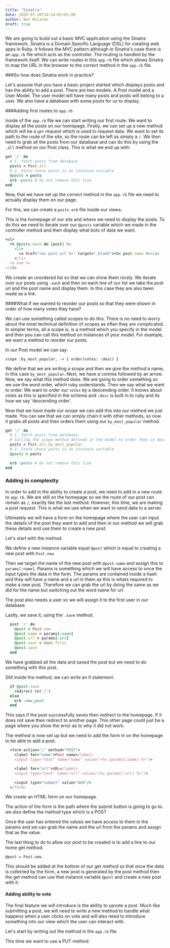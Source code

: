 ```yaml
---
title: "Sinatra"
date: 2020-07-20T14:24:01+01:00
author: Ben McLaren
draft: true
---
```


We are going to build out a basic MVC application using the Sinatra framework. Sinatra is a Domain Specific Language (DSL) for creating web apps in Ruby. It follows the MVC pattern although in Sinatra's case there is an `app.rb` file which acts as the controller. The routing is handled by the framework itself. We can write routes in this `app.rb` file which allows Sinatra to map the URL in the browser to the correct method in the `app.rb` file.

###So how does Sinatra work in practice?

Let's assume that you have a basic project started which displays posts and has the ability to add a post. There are two models. A Post model and a User Model. The user model will have many posts and posts will belong to a user. We also have a database with some posts for us to display.

###Adding first routes to `app.rb`

Inside of the `app.rb` file we can start writing our first route. We want to display all the posts on our homepage. Firstly, we can set up a new method which will be a `get` request which is used to request data. We want to set its path to the route of the site, so the route can be left as simply a `/`. We then need to grab all the posts from our database and can do this by using the `.all` method on our Post class. This is what we end up with:

```Ruby
get '/' do
  # 1. fetch posts from database
  posts = Post.all
  # 2. Store these posts in an instance variable
  @posts = posts
  erb :posts # Do not remove this line
end
```

Now, that we have set up the correct method in the `app.rb` file we need to actually display them on our page.

For this, we can create a `posts.erb` file inside our views.

This is the homepage of our site and where we need to display the posts. To do this we need to iterate over our `@posts` variable which we made in the controller method and then display what bots of data we want.

```Ruby
<ul>
  <% @posts.each do |post| %>
    <li>
      <a href="<%= post.url %>" target="_blank"><%= post.name %></a>
    </li>
  <% end %>
</ul>
```

We create an unordered list so that we can show them nicely. We iterate over our posts using `.each` and then on each line of our list we take the post url and the post name and display them. In this case they are also been made as a link.

####What if we wanted to reorder our posts so that they were shown in order of how many votes they have?

We can use something called scopes to do this. There is no need to worry about the most technical definition of scopes as often they are complicated. In simpler terms, all a scope is, is a method which you specify in the model and then you can call this method on instances of your model. For example, we want a method to reorder our posts.

In our Post model we can say:

`scope :by_most_popular, -> { order(votes: :desc) }`

We define that we are writing a scope and then we give the method a name, in this case `by_most_popular`. Next, we have a comma followed by an arrow. Now, we say what this method does. We are going to order something so we use the word order, which ruby understands. Then we say what we want to order. We want to order our `votes` by a descending order. It knows about votes as this is specified in the schema and `:desc` is built in to ruby and its how we say 'descending order'.

Now that we have made our scope we can add this into our method we just made. You can see that we can simply chain it with other methods, so now it grabs all posts and then orders them using our `by_most_popular` method.

```Ruby
get '/' do
  # 1. fetch posts from database
  # Calling the scope method defined in the model to order then in descending order
  posts = Post.all.by_most_popular
  # 2. Store these posts in an instance variable
  @posts = posts

  erb :posts # Do not remove this line
end
```

### Adding in complexity

In order to add in the ability to create a post, we need to add in a new route to `app.rb`. We are still on the homepage so we the route of our post can remain as `/`, exactly like the last method. However, this time, we are making a post request. This is what we use when we want to send data to a server.

Ultimately we will have a form on the homepage where the user can input the details of the post they want to add and then in our method we will grab these details and use them to create a new post.

Let's start with the method.

We define a new instance variable equal `@post` which is equal to creating a new post with `Post.new`

Then we target the name of the new post with `@post.name` and assign this to `params[:name]`. Params is something which we will have access to once the input types the data in the form. The params are contained inside a hash and they will have a name and a url in them as this is whats required to make a new post. Therefore we can grab the url by doing the same as we did for the name but switching out the word name for url.

The post also needs a user so we will assign it to the first user in our database.

Lastly, we save it, using the `.save` method.

```Ruby
  post '/' do
    @post = Post.new
    @post.name = params[:name]
    @post.url = params[:url]
    @post.user = User.first
    @post.save
  end
```
We have grabbed all the data and saved the post but we need to do something with this post.

Still inside the method, we can write an if statement.

```Ruby
  if @post.save
    redirect to('/')
  else
    erb :new_post
  end
```
This says if the post successfully saves then redirect to the homepage. If it does not save then redirect to another page. This other page could just be a page where you show the error as to why it did not work.

The method is now set up but we need to add the form in on the homepage to be able to add a post.

```Ruby
  <form action="/" method="POST">
    <label for="name">Post name</label>
    <input type="text" name="name" value="<%= params[:name] %>"/>

    <label for="url">URL</label>
    <input type="text" name="url" value="<%= params[:url] %>"/>

    <input type="submit" value="Add"/>
  </form>
```

We create an HTML form on our homepage.

The action of the form is the path where the submit button is going to go to.
we also define the method type which is a POST

Once the user has entered the values we have access to them in the params
and we can grab the name and the url from the params and assign that as the value.

The last thing to do to allow our post to be created is to add a line to our home get method.

`@post = Post.new`

This should be added at the bottom of our get method so that once the data is collected by the form, a new post is generated by the post method then the get method can use that instance variable `@post` and create a new post with it.

#### Adding ability to vote

The final feature we will introduce is the ability to upvote a post. Much like submitting a post, we will need to write a new method to handle what happens when a user clicks on vote and will also need to introduce something into our view which the user can interact with.

Let's start by writing out the method in the `app.rb` file.

This time we want to use a PUT method.
